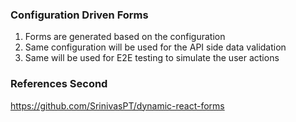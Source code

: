 ### Configuration Driven Forms

1. Forms are generated based on the configuration
2. Same configuration will be used for the API side data validation
3. Same will be used for E2E testing to simulate the user actions

### References Second

https://github.com/SrinivasPT/dynamic-react-forms
